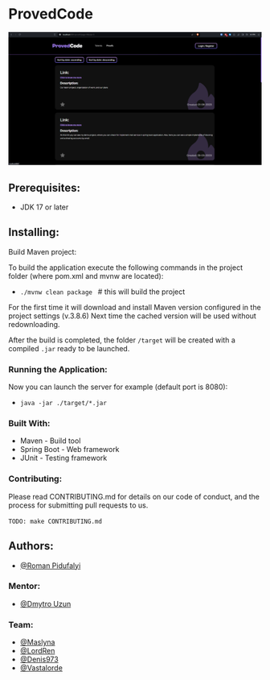 # ProvedCode

![main_page](images/Pasted%20image%2020240206203835.png)

## Prerequisites:
- JDK 17 or later

## Installing:

Build Maven project:

To build the application execute the following commands in the project folder (where pom.xml and mvnw are located):

- ```./mvnw clean package ``` # this will build the project

For the first time it will download and install Maven version configured in the project settings (v.3.8.6) Next time the cached version will be used without redownloading.

After the build is completed, the folder ```/target``` will be created with a compiled ```.jar``` ready to be launched.

### Running the Application:
Now you can launch the server for example (default port is 8080):

- ```java -jar ./target/*.jar```

### Built With:
- Maven - Build tool
- Spring Boot - Web framework
- JUnit - Testing framework

### Contributing:
Please read CONTRIBUTING.md for details on our code of conduct, and the process for submitting pull requests to us.

```TODO: make CONTRIBUTING.md```

## Authors:
- [@Roman Pidufalyi](https://github.com/rpid)
### Mentor:
- [@Dmytro Uzun](https://github.com/dimdimuzun)

### Team:

- [@Maslyna](https://github.com/Maslyna)
- [@LordRen](https://github.com/LordRenDS)
- [@Denis973](https://github.com/Denis973)
- [@Vastalorde](https://github.com/Vastalorde)
